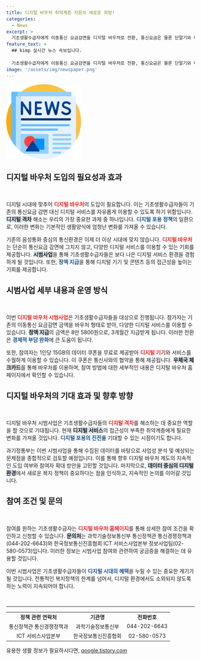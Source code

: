 ```yaml
---
title: 디지털 바우처 취약계층 지원의 새로운 희망!
categories:
  - News
excerpt: >
  기초생활수급자에게 이동통신 요금감면을 디지털 바우처로 전환, 통신요금은 물론 단말기와 다양한 디지털 서비스까지 지원! 이번 시범사업에 참여하면 3개월 간 8만5800원을 수령하고 데이터 쿠폰도 제공받아, 디지털 격차 해소의 첫걸음을 내딛을 기회가 열립니다.
feature_text: >
  ## kimp 실시간 뉴스 속보입니다.

  기초생활수급자에게 이동통신 요금감면을 디지털 바우처로 전환, 통신요금은 물론 단말기와 다양한 디지털 서비스까지 지원! 이번 시범사업에 참여하면 3개월 간 8만5800원을 수령하고 데이터 쿠폰도 제공받아, 디지털 격차 해소의 첫걸음을 내딛을 기회가 열립니다.
image: '/assets/img/newspaper.png'
---
```


<p><img src="/assets/img/newspaper.png" alt="kimplant 속보" /></p>

<h2 data-ke-size="size26">디지털 바우처 도입의 필요성과 효과</h2>

<p data-ke-size="size16">&nbsp;</p>

<p>디지털 시대에 맞추어 <b><span style="color: #ee2323;">디지털 바우처</span></b>의 도입이 필요합니다. 이는 기초생활수급자들이 기존의 통신요금 감면 대신 디지털 서비스를 자유롭게 이용할 수 있도록 하기 위함입니다. <b><span style="background-color: #21538527;">디지털 격차</span></b> 해소는 우리의 가장 중요한 과제 중 하나입니다. <b><span style="color: #1a5490;">디지털 포용 정책</span></b>의 일환으로, 이러한 변화는 기본적인 생활양식에 엄청난 변화를 가져올 수 있습니다.</p>

<p>기존의 음성통화 중심의 통신환경은 이제 더 이상 시대에 맞지 않습니다. <b><span style="color: #ee2323;">디지털 바우처</span></b>는 단순히 통신요금 감면에 그치지 않고, 다양한 디지털 서비스를 이용할 수 있는 기회를 제공합니다. <b><span style="background-color: #21538527;">시범사업</span></b>을 통해 기초생활수급자들은 보다 나은 디지털 서비스 환경을 경험하게 될 것입니다. 또한, <b><span style="color: #1a5490;">정액 지급</span></b>을 통해 디지털 기기 및 콘텐츠 등의 접근성을 높이는 기회를 제공합니다.</p>

<h2 data-ke-size="size26">시범사업 세부 내용과 운영 방식</h2>

<p data-ke-size="size16">&nbsp;</p>

<p>이번 <b><span style="color: #ee2323;">디지털 바우처 시범사업</span></b>은 기초생활수급자들을 대상으로 진행됩니다. 참가자는 기존의 이동통신 요금감면 금액을 바우처 형태로 받아, 다양한 디지털 서비스를 이용할 수 있습니다. <b><span style="background-color: #21538527;">정액 지급</span></b>의 금액은 8만 5800원으로, 3개월간 지급받게 됩니다. 이러한 전환은 <b><span style="color: #1a5490;">경제적 부담 완화</span></b>에 큰 도움이 됩니다.</p>

<p>또한, 참여자는 1인당 15GB의 데이터 쿠폰을 무료로 제공받아 <b><span style="color: #ee2323;">디지털 기기</span></b>와 서비스를 수월하게 이용할 수 있습니다. 이 쿠폰은 통신사와의 협약을 통해 제공됩니다. <b><span style="background-color: #21538527;">우체국 체크카드</span></b>를 통해 바우처를 이용하며, 참여 방법에 대한 세부적인 내용은 디지털 바우처 홈페이지에서 확인할 수 있습니다.</p>

<h2 data-ke-size="size26">디지털 바우처의 기대 효과 및 향후 방향</h2>

<p data-ke-size="size16">&nbsp;</p>

<p>디지털 바우처 시범사업은 기초생활수급자들의 <b><span style="color: #ee2323;">디지털 격차</span></b>를 해소하는 데 중요한 역할을 할 것으로 기대됩니다. 현재 <b><span style="background-color: #21538527;">디지털 서비스</span></b>의 접근성이 부족한 취약계층에게 필요한 변화를 가져올 것입니다. <b><span style="color: #1a5490;">디지털 포용의 진전을</span></b> 기대할 수 있는 시점이기도 합니다.</p>

<p>과기정통부는 이번 시범사업을 통해 수집된 데이터를 바탕으로 사업성 분석 및 예상되는 문제점을 종합적으로 검토할 예정입니다. 이를 통해 향후 디지털 바우처 제도의 지속적인 도입 여부와 참여자 확대 방안을 고민할 것입니다. 마지막으로, <b><span style="background-color: #21538527;">데이터 중심의 디지털 환경</span></b>에서 새로운 복지 정책이 중요하다는 점을 인식하고, 지속적인 논의를 이어갈 것입니다.</p>

<h2 data-ke-size="size26">참여 조건 및 문의</h2>

<p data-ke-size="size16">&nbsp;</p>

<p>참여를 원하는 기초생활수급자는 <b><span style="color: #ee2323;">디지털 바우처 홈페이지</span></b>를 통해 상세한 참여 조건을 확인하고 신청할 수 있습니다. <b><span style="background-color: #21538527;">문의처</span></b>는 과학기술정보통신부 통신정책관 통신경쟁정책과(044-202-6643)와 한국정보통신진흥협회 ICT 서비스사업본부 정보사업팀(02-580-0573)입니다. 이러한 정보는 시범사업 참여와 관련하여 궁금증을 해결하는 데 유용할 것입니다. </p>

<p>이번 시범사업은 기초생활수급자들이 <b><span style="color: #1a5490;">디지털 시대의 혜택</span></b>을 누릴 수 있는 중요한 계기가 될 것입니다. 전통적인 복지정책의 한계를 넘어서, 디지털 환경에서도 소외되지 않도록 하는 노력이 지속되어야 합니다. <p data-ke-size="size16">&nbsp;</p></p>

<hr>

<table>
<tr>
<td style="text-align: center; height: 17px;"><b>정책 관련 연락처</b></td>
<td style="text-align: center; height: 17px;"><b>기관명</b></td>
<td style="text-align: center; height: 17px;"><b>전화번호</b></td>
</tr>
<tr>
<td style="text-align: center; height: 17px;">통신정책관 통신경쟁정책과</td>
<td style="text-align: center; height: 17px;">과학기술정보통신부</td>
<td style="text-align: center; height: 17px;">044-202-6643</td>
</tr>
<tr>
<td style="text-align: center; height: 17px;">ICT 서비스사업본부</td>
<td style="text-align: center; height: 17px;">한국정보통신진흥협회</td>
<td style="text-align: center; height: 17px;">02-580-0573</td>
</tr>
</table>

<p data-ke-size="size16"></p>
유용한 생활 정보가 필요하시다면, <a href="https://qoogle.tistory.com" rel="dofollow">qoogle.tistory.com</a>


